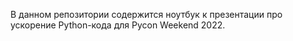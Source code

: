 В данном репозитории содержится ноутбук к презентации про ускорение Python-кода для Pycon Weekend 2022.

